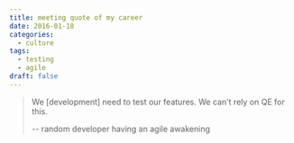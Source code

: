 ```yaml
---
title: meeting quote of my career
date: 2016-01-18
categories:
  - culture
tags:
  - testing
  - agile
draft: false
---
```


> We [development] need to test our features. We can't rely on QE for this.<!--more-->
>
> -- random developer having an agile awakening

